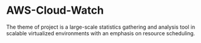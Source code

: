 # AWS-Cloud-Watch
The theme of project is a large-scale statistics gathering and analysis tool in scalable virtualized environments with an emphasis on resource scheduling.
